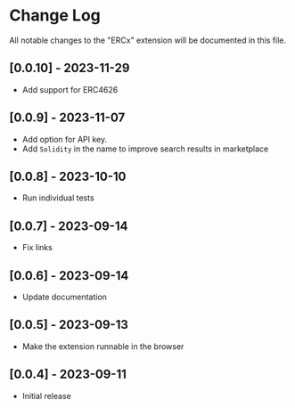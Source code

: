 # Change Log

All notable changes to the "ERCx" extension will be documented in this file.

## [0.0.10] - 2023-11-29

- Add support for ERC4626

## [0.0.9] - 2023-11-07

- Add option for API key.
- Add `Solidity` in the name to improve search results in marketplace

## [0.0.8] - 2023-10-10

- Run individual tests

## [0.0.7] - 2023-09-14

- Fix links

## [0.0.6] - 2023-09-14

- Update documentation

## [0.0.5] - 2023-09-13

- Make the extension runnable in the browser

## [0.0.4] - 2023-09-11

- Initial release
